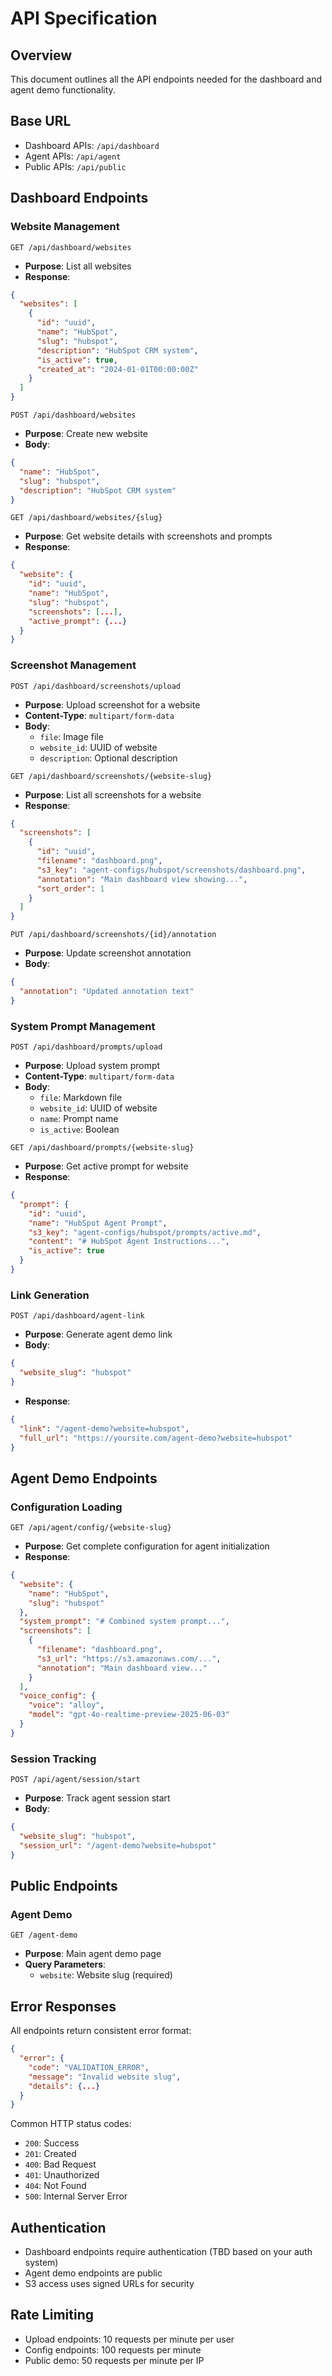 # API Specification

## Overview
This document outlines all the API endpoints needed for the dashboard and agent demo functionality.

## Base URL
- Dashboard APIs: `/api/dashboard`
- Agent APIs: `/api/agent`
- Public APIs: `/api/public`

## Dashboard Endpoints

### Website Management
```http
GET /api/dashboard/websites
```
- **Purpose**: List all websites
- **Response**:
```json
{
  "websites": [
    {
      "id": "uuid",
      "name": "HubSpot",
      "slug": "hubspot",
      "description": "HubSpot CRM system",
      "is_active": true,
      "created_at": "2024-01-01T00:00:00Z"
    }
  ]
}
```

```http
POST /api/dashboard/websites
```
- **Purpose**: Create new website
- **Body**:
```json
{
  "name": "HubSpot",
  "slug": "hubspot",
  "description": "HubSpot CRM system"
}
```

```http
GET /api/dashboard/websites/{slug}
```
- **Purpose**: Get website details with screenshots and prompts
- **Response**:
```json
{
  "website": {
    "id": "uuid",
    "name": "HubSpot",
    "slug": "hubspot",
    "screenshots": [...],
    "active_prompt": {...}
  }
}
```

### Screenshot Management
```http
POST /api/dashboard/screenshots/upload
```
- **Purpose**: Upload screenshot for a website
- **Content-Type**: `multipart/form-data`
- **Body**:
  - `file`: Image file
  - `website_id`: UUID of website
  - `description`: Optional description

```http
GET /api/dashboard/screenshots/{website-slug}
```
- **Purpose**: List all screenshots for a website
- **Response**:
```json
{
  "screenshots": [
    {
      "id": "uuid",
      "filename": "dashboard.png",
      "s3_key": "agent-configs/hubspot/screenshots/dashboard.png",
      "annotation": "Main dashboard view showing...",
      "sort_order": 1
    }
  ]
}
```

```http
PUT /api/dashboard/screenshots/{id}/annotation
```
- **Purpose**: Update screenshot annotation
- **Body**:
```json
{
  "annotation": "Updated annotation text"
}
```

### System Prompt Management
```http
POST /api/dashboard/prompts/upload
```
- **Purpose**: Upload system prompt
- **Content-Type**: `multipart/form-data`
- **Body**:
  - `file`: Markdown file
  - `website_id`: UUID of website
  - `name`: Prompt name
  - `is_active`: Boolean

```http
GET /api/dashboard/prompts/{website-slug}
```
- **Purpose**: Get active prompt for website
- **Response**:
```json
{
  "prompt": {
    "id": "uuid",
    "name": "HubSpot Agent Prompt",
    "s3_key": "agent-configs/hubspot/prompts/active.md",
    "content": "# HubSpot Agent Instructions...",
    "is_active": true
  }
}
```

### Link Generation
```http
POST /api/dashboard/agent-link
```
- **Purpose**: Generate agent demo link
- **Body**:
```json
{
  "website_slug": "hubspot"
}
```
- **Response**:
```json
{
  "link": "/agent-demo?website=hubspot",
  "full_url": "https://yoursite.com/agent-demo?website=hubspot"
}
```

## Agent Demo Endpoints

### Configuration Loading
```http
GET /api/agent/config/{website-slug}
```
- **Purpose**: Get complete configuration for agent initialization
- **Response**:
```json
{
  "website": {
    "name": "HubSpot",
    "slug": "hubspot"
  },
  "system_prompt": "# Combined system prompt...",
  "screenshots": [
    {
      "filename": "dashboard.png",
      "s3_url": "https://s3.amazonaws.com/...",
      "annotation": "Main dashboard view..."
    }
  ],
  "voice_config": {
    "voice": "alloy",
    "model": "gpt-4o-realtime-preview-2025-06-03"
  }
}
```

### Session Tracking
```http
POST /api/agent/session/start
```
- **Purpose**: Track agent session start
- **Body**:
```json
{
  "website_slug": "hubspot",
  "session_url": "/agent-demo?website=hubspot"
}
```

## Public Endpoints

### Agent Demo
```http
GET /agent-demo
```
- **Purpose**: Main agent demo page
- **Query Parameters**:
  - `website`: Website slug (required)

## Error Responses

All endpoints return consistent error format:
```json
{
  "error": {
    "code": "VALIDATION_ERROR",
    "message": "Invalid website slug",
    "details": {...}
  }
}
```

Common HTTP status codes:
- `200`: Success
- `201`: Created
- `400`: Bad Request
- `401`: Unauthorized
- `404`: Not Found
- `500`: Internal Server Error

## Authentication
- Dashboard endpoints require authentication (TBD based on your auth system)
- Agent demo endpoints are public
- S3 access uses signed URLs for security

## Rate Limiting
- Upload endpoints: 10 requests per minute per user
- Config endpoints: 100 requests per minute
- Public demo: 50 requests per minute per IP
